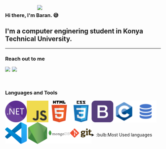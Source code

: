 <img width=400px align="right" src="https://media.giphy.com/media/SWoSkN6DxTszqIKEqv/giphy.gif">


### Hi there, I'm Baran. :sweat_smile:

## I'm a computer enginering student in Konya Technical University.
<hr>

### Reach out to me

[<img width="22" src="https://unpkg.com/simple-icons@v6/icons/instagram.svg" align="left" />][instagram]
[<img width="22" src="https://unpkg.com/simple-icons@v6/icons/linkedin.svg" align="left" />][linkedin]

[instagram]:https://z-p15.www.instagram.com/baranmengck/
[linkedin]: https://www.linkedin.com/in/baran-mengucek-119852233/

<br> <br> <br> 

### Languages and Tools
<img src="https://raw.githubusercontent.com/github/explore/80688e429a7d4ef2fca1e82350fe8e3517d3494d/topics/dotnet/dotnet.png" width=70px align="left">
<img src="https://raw.githubusercontent.com/github/explore/80688e429a7d4ef2fca1e82350fe8e3517d3494d/topics/javascript/javascript.png" width=70px align="left">
<img src="https://raw.githubusercontent.com/github/explore/80688e429a7d4ef2fca1e82350fe8e3517d3494d/topics/html/html.png" width=70px align="left">
<img src="https://raw.githubusercontent.com/github/explore/80688e429a7d4ef2fca1e82350fe8e3517d3494d/topics/css/css.png" width=70px align="left">
<img src="https://raw.githubusercontent.com/github/explore/80688e429a7d4ef2fca1e82350fe8e3517d3494d/topics/bootstrap/bootstrap.png" width=70px align="left">
<img src="https://raw.githubusercontent.com/github/explore/f3e22f0dca2be955676bc70d6214b95b13354ee8/topics/c/c.png" width=70px align="left">
<img src="https://raw.githubusercontent.com/github/explore/f3e22f0dca2be955676bc70d6214b95b13354ee8/topics/sql/sql.png" width=70px align="left">
<img src="https://raw.githubusercontent.com/github/explore/bbd48b997e8d0bef63f676eca4da5e1f76487b56/topics/visual-studio-code/visual-studio-code.png" width=70px align="left">
<img src="https://raw.githubusercontent.com/github/explore/80688e429a7d4ef2fca1e82350fe8e3517d3494d/topics/nodejs/nodejs.png" width=70px align="left">
<img src="https://raw.githubusercontent.com/github/explore/80688e429a7d4ef2fca1e82350fe8e3517d3494d/topics/mongodb/mongodb.png" width=70px align="left">
<img src="https://raw.githubusercontent.com/github/explore/bbd48b997e8d0bef63f676eca4da5e1f76487b56/topics/git/git.png" width=70px align="left">
<br /><br /><br /><br /><br /><br />

<details>
<summary> :bulb:Most Used languages</summary>
  <br /><br />
  <img src="https://github-readme-stats.vercel.app/api/top-langs/?username=mengucekbaran&layout=compact">

</details>

